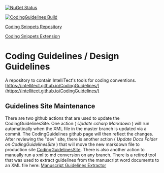 [![NuGet Status](http://img.shields.io/nuget/v/IntelliTect.Analyzers.svg?style=flat&color=blue&label=IntelliTect.Analyzers)](https://www.nuget.org/packages/IntelliTect.Analyzers/)

[![CodingGuidelines Build](https://github.com/IntelliTect/CodingGuidelines/actions/workflows/dotnetBuild.yml/badge.svg)](https://github.com/IntelliTect/CodingGuidelines/actions/workflows/dotnetBuild.yml)

[Coding Snippets Repository](https://github.com/IntelliTect/IntelliTect.Snippets)

[Coding Snippets Extension](https://marketplace.visualstudio.com/items?itemName=IntelliTect.intellitectsnippets)

# Coding Guidelines / Design Guidelines
A repository to contain IntelliTect's tools for coding conventions. [https://intellitect.github.io/CodingGuidelines/](https://intellitect.github.io/CodingGuidelines/)

## Guidelines Site Maintenance
 There are two github actions that are used to update the CodingGuidelinesSite. One action ( *Update csharp Markdown* ) will run automatically when the XML file in the master branch is updated via a commit. The CodingGuidelines github page will then reflect the changes. After reviewing the "dev" site, there is another action ( *Update Docs Folder on CodingGuidelinesSite* ) that will move the new markdown file to production site [CodingGuidelinesSite]( https://intellitect.github.io/CodingGuidelinesSite/). 
There is also another action to manually run a xml to md conversion on any branch. There is a retired tool that was used to extract guidelines from the manuscript word documents to an XML file here: [Manuscript Guidelines Extractor](https://github.com/EssentialCSharp/EssentialCSharp.Utilities.GuidelinesExtractor)

